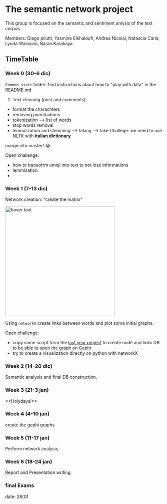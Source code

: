 # The semantic network project

This group is focused on the semantic and sentiment anlysis of the text corpus.

Members: 
Diego pilutti, Yasmine Elkhaloufi, Andrea Nicolai, Natascia Caria, Lynda Wainaina, Baran Karakaya.

## TimeTable

### Week 0 (30-6 dic)
```Common_start``` folder: find instructions about how to "play with data" in the README.md

1) Text cleaning (post and comments):
- format the charachters
- removing punctuations
- tokenization --> list of words
- stop words removal
- lemmizzation and stemming --> taking --> take
Challege: we need to use NLTK with **italian dictionary**

marge into master! :joy:

Open challenge:
- how to transofrm emoji into text to not lose informations
- lemmization
- 

### Week 1 (7-13 dic)

Network creation: "create the matrix"
<p align="left">
  <img src="https://upload.wikimedia.org/wikipedia/de/thumb/2/20/Matrix-logo.svg/1200px-Matrix-logo.svg.png" width="350" title="hover text">
</p>

Using ```networkX``` create links between words and plot some initial graphs.

Open challenge:
- copy some script form the [last year project](https://github.com/SalvatoreRomano1/HateSpeech_NetworkAnalysisProject) to create node and links DB to be able to open the graph on Gephi
- try to create a visualization directly on python with networkX

### Week 2 (14-20 dic)

Semantic analysis and final DB construction.

### Week 3 (21-3 jan)
<<Holydays!>>

### Week 4 (4-10 jan)
create the gephi graphs


### Week 5 (11-17 jan)
Perform network analysis

### Week 6 (18-24 jan)
Report and Presentation writing

### final Exams
date: 28/01
